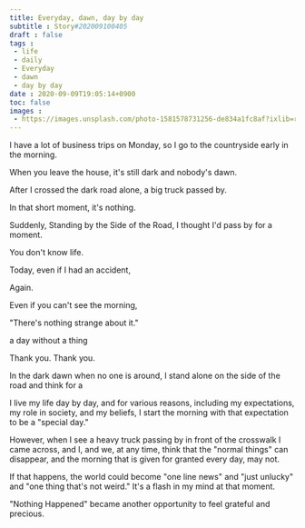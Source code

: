 ```yaml
---
title: Everyday, dawn, day by day
subtitle : Story#202009100405
draft : false
tags :
 - life
 - daily
 - Everyday
 - dawn
 - day by day
date : 2020-09-09T19:05:14+0900
toc: false
images : 
 - https://images.unsplash.com/photo-1581578731256-de834a1fc8af?ixlib=rb-1.2.1&q=80&fm=jpg&crop=entropy&cs=tinysrgb&w=1080&fit=max&ixid=eyJhcHBfaWQiOjE1NTU0OX0
---
```


I have a lot of business trips on Monday, so I go to the countryside early in the morning.  

When you leave the house, it's still dark and nobody's dawn.  

After I crossed the dark road alone, a big truck passed by.  

In that short moment, it's nothing.  

Suddenly, Standing by the Side of the Road, I thought I'd pass by for a moment.  

You don't know life.  

Today, even if I had an accident,  

Again.  

Even if you can't see the morning,  

"There's nothing strange about it."  

a day without a thing  

Thank you. Thank you.  

In the dark dawn when no one is around, I stand alone on the side of the road and think for a  

I live my life day by day, and for various reasons, including my expectations, my role in society, and my beliefs, I start the morning with that expectation to be a "special day."  

However, when I see a heavy truck passing by in front of the crosswalk I came across, and I, and we, at any time, think that the "normal things" can disappear, and the morning that is given for granted every day, may not.  

If that happens, the world could become "one line news" and "just unlucky" and "one thing that's not weird." It's a flash in my mind at that moment.  

"Nothing Happened" became another opportunity to feel grateful and precious.  

